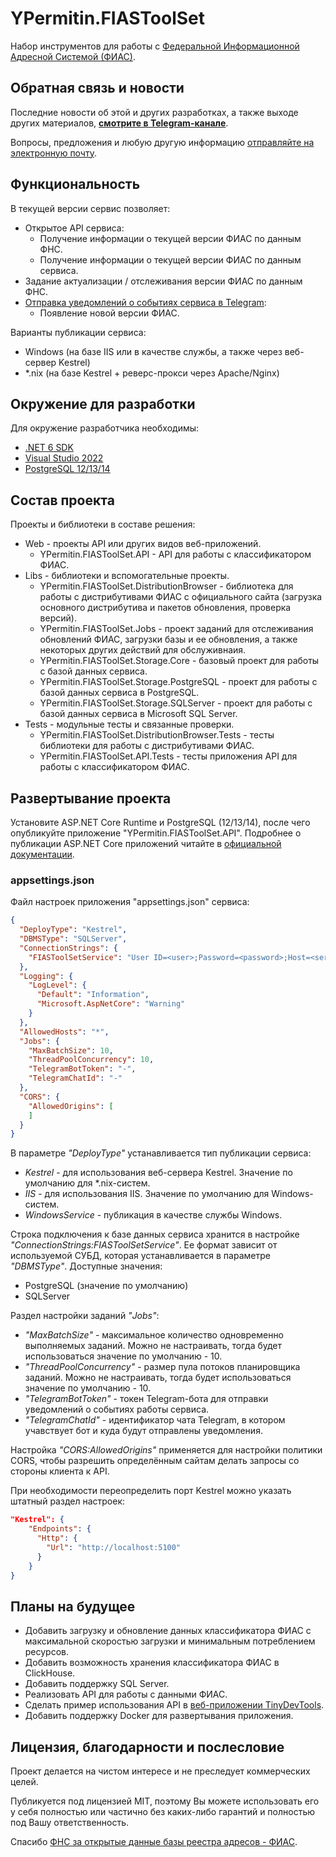 # YPermitin.FIASToolSet

Набор инструментов для работы с [Федеральной Информационной Адресной Системой (ФИАС)](https://fias.nalog.ru/).

## Обратная связь и новости

Последние новости об этой и других разработках, а также выходе других материалов, **[смотрите в Telegram-канале](https://t.me/DevQuietPlace)**.

Вопросы, предложения и любую другую информацию [отправляйте на электронную почту](mailto:i.need.ypermitin@yandex.ru).

## Функциональность

В текущей версии сервис позволяет:

* Открытое API сервиса:
	* Получение информации о текущей версии ФИАС по данным ФНС.
	* Получение информации о текущей версии ФИАС по данным сервиса.
* Задание актуализации / отслеживания версии ФИАС по данным ФНС.
* [Отправка уведомлений о событиях сервиса в Telegram](https://t.me/tinydevtools_fias):
	* Появление новой версии ФИАС.

Варианты публикации сервиса:

* Windows (на базе IIS или в качестве службы, а также через веб-сервер Kestrel)
* *.nix (на базе Kestrel + реверс-прокси через Apache/Nginx)

## Окружение для разработки

Для окружение разработчика необходимы:

* [.NET 6 SDK](https://dotnet.microsoft.com/en-us/download/dotnet/6.0)
* [Visual Studio 2022](https://visualstudio.microsoft.com/ru/vs/)
* [PostgreSQL 12/13/14](https://www.postgresql.org/download/)

## Состав проекта

Проекты и библиотеки в составе решения:

* Web - проекты API или других видов веб-приложений.
	* YPermitin.FIASToolSet.API - API для работы с классификатором ФИАС.
* Libs - библиотеки и вспомогательные проекты.
	* YPermitin.FIASToolSet.DistributionBrowser - библиотека для работы с дистрибутивами ФИАС с официального сайта (загрузка основного дистрибутива и пакетов обновления, проверка версий).
	* YPermitin.FIASToolSet.Jobs - проект заданий для отслеживания обновлений ФИАС, загрузки базы и ее обновления, а также некоторых других действий для обслуживнаия.
	* YPermitin.FIASToolSet.Storage.Core - базовый проект для работы с базой данных сервиса.
	* YPermitin.FIASToolSet.Storage.PostgreSQL - проект для работы с базой данных сервиса в PostgreSQL.
    * YPermitin.FIASToolSet.Storage.SQLServer - проект для работы с базой данных сервиса в Microsoft SQL Server.
* Tests - модульные тесты и связанные проверки.
	* YPermitin.FIASToolSet.DistributionBrowser.Tests - тесты библиотеки для работы с дистрибутивами ФИАС.
	* YPermitin.FIASToolSet.API.Tests - тесты приложения API для работы с классификатором ФИАС.

## Развертывание проекта

Установите ASP.NET Core Runtime и PostgreSQL (12/13/14), после чего опубликуйте приложение "YPermitin.FIASToolSet.API". Подробнее о публикации ASP.NET Core приложений читайте в [официальной документации](https://docs.microsoft.com/ru-ru/aspnet/core/host-and-deploy/?view=aspnetcore-6.0).

### appsettings.json

Файл настроек приложения "appsettings.json" сервиса:

```json
{
  "DeployType": "Kestrel",
  "DBMSType": "SQLServer",
  "ConnectionStrings": {
    "FIASToolSetService": "User ID=<user>;Password=<password>;Host=<server>;Port=5432;Database=FIASToolSetService;"
  },
  "Logging": {
    "LogLevel": {
      "Default": "Information",
      "Microsoft.AspNetCore": "Warning"
    }
  },
  "AllowedHosts": "*",
  "Jobs": {
    "MaxBatchSize": 10,
    "ThreadPoolConcurrency": 10,
    "TelegramBotToken": "-",
    "TelegramChatId": "-"
  },
  "CORS": {
    "AllowedOrigins": [
    ]
  }
}

```

В параметре *"DeployType"* устанавливается тип публикации сервиса:

* *Kestrel* - для использования веб-сервера Kestrel. Значение по умолчанию для *.nix-систем.
* *IIS* - для использования IIS. Значение по умолчанию для Windows-систем.
* *WindowsService* - публикация в качестве службы Windows.

Строка подключения к базе данных сервиса хранится в настройке *"ConnectionStrings:FIASToolSetService"*. Ее формат зависит от используемой СУБД, которая устанавливается в параметре *"DBMSType"*. Доступные значения:

* PostgreSQL (значение по умолчанию)
* SQLServer

Раздел настройки заданий *"Jobs"*:

* *"MaxBatchSize"* - максимальное количество одновременно выполняемых заданий. Можно не настраивать, тогда будет использоваться значение по умолчанию - 10.
* *"ThreadPoolConcurrency"* - размер пула потоков планировщика заданий. Можно не настраивать, тогда будет использоваться значение по умолчанию - 10.
* *"TelegramBotToken"* - токен Telegram-бота для отправки уведомлений о событиях работы сервиса.
* *"TelegramChatId"* - идентификатор чата Telegram, в котором учавствует бот и куда будут отправлены уведомления.

Настройка *"CORS:AllowedOrigins"* применяется для настройки политики CORS, чтобы разрешить определённым сайтам делать запросы со стороны клиента к API.

При необходимости переопределить порт Kestrel можно указать штатный раздел настроек:

```json
"Kestrel": {
	"Endpoints": {
      "Http": {
        "Url": "http://localhost:5100"
      }
    }
}
```

## Планы на будущее

* Добавить загрузку и обновление данных классификатора ФИАС с максимальной скоростью загрузки и минимальным потреблением ресурсов.
* Добавить возможность хранения классификатора ФИАС в ClickHouse.
* Добавить поддержку SQL Server.
* Реализовать API для работы с данными ФИАС.
* Сделать пример использования API в [веб-приложении TinyDevTools](https://tinydevtools.ru/fias).
* Добавить поддержку Docker для развертывания приложения.

## Лицензия, благодарности и послесловие

Проект делается на чистом интересе и не преследует коммерческих целей. 

Публикуется под лицензией MIT, поэтому Вы можете использовать его у себя полностью или частично без каких-либо гарантий и полностью под Вашу ответственность.

Спасибо [ФНС за открытые данные базы реестра адресов - ФИАС](https://fias.nalog.ru/).